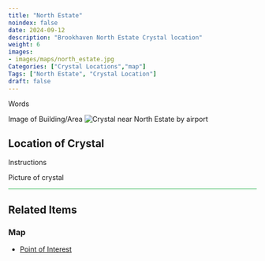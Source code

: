 ```yaml
---
title: "North Estate"
noindex: false
date: 2024-09-12
description: "Brookhaven North Estate Crystal location"
weight: 6
images:
- images/maps/north_estate.jpg
Categories: ["Crystal Locations","map"]
Tags: ["North Estate", "Crystal Location"]
draft: false
--- 
```


Words

Image of Building/Area
![Crystal near North Estate by airport](/images/maps/north_estate.jpg?width=400px)

## Location of Crystal

Instructions

Picture of crystal

<hr style="background-color: #28b44c" size=8>

## Related Items

### Map

- [Point of Interest](/map/poi/north-estate)

